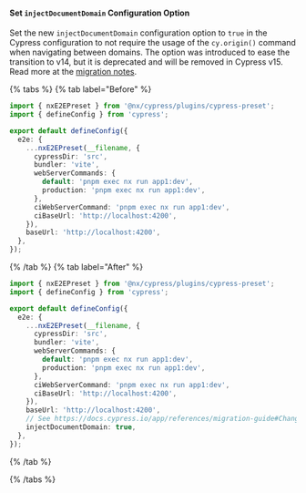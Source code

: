 #### Set `injectDocumentDomain` Configuration Option

Set the new `injectDocumentDomain` configuration option to `true` in the Cypress configuration to not require the usage of the `cy.origin()` command when navigating between domains. The option was introduced to ease the transition to v14, but it is deprecated and will be removed in Cypress v15. Read more at the [migration notes](https://docs.cypress.io/app/references/migration-guide#Changes-to-cyorigin).

{% tabs %}
{% tab label="Before" %}

```ts {% fileName="apps/app1-e2e/cypress.config.ts" %}
import { nxE2EPreset } from '@nx/cypress/plugins/cypress-preset';
import { defineConfig } from 'cypress';

export default defineConfig({
  e2e: {
    ...nxE2EPreset(__filename, {
      cypressDir: 'src',
      bundler: 'vite',
      webServerCommands: {
        default: 'pnpm exec nx run app1:dev',
        production: 'pnpm exec nx run app1:dev',
      },
      ciWebServerCommand: 'pnpm exec nx run app1:dev',
      ciBaseUrl: 'http://localhost:4200',
    }),
    baseUrl: 'http://localhost:4200',
  },
});
```

{% /tab %}
{% tab label="After" %}

```ts {% fileName="apps/app1-e2e/cypress.config.ts" highlightLines=[16,17] %}
import { nxE2EPreset } from '@nx/cypress/plugins/cypress-preset';
import { defineConfig } from 'cypress';

export default defineConfig({
  e2e: {
    ...nxE2EPreset(__filename, {
      cypressDir: 'src',
      bundler: 'vite',
      webServerCommands: {
        default: 'pnpm exec nx run app1:dev',
        production: 'pnpm exec nx run app1:dev',
      },
      ciWebServerCommand: 'pnpm exec nx run app1:dev',
      ciBaseUrl: 'http://localhost:4200',
    }),
    baseUrl: 'http://localhost:4200',
    // See https://docs.cypress.io/app/references/migration-guide#Changes-to-cyorigin
    injectDocumentDomain: true,
  },
});
```

{% /tab %}

{% /tabs %}
